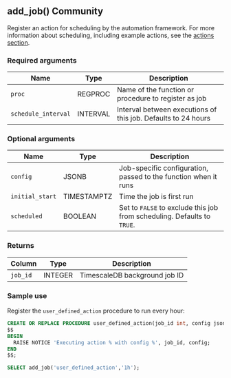 ## add_job() <tag type="community">Community</tag>
Register an action for scheduling by the automation framework. For more information about scheduling, including example actions, see the [actions section][using-actions].

### Required arguments

|Name|Type|Description|
|-|-|-|
|`proc`|REGPROC|Name of the function or procedure to register as job|
|`schedule_interval`|INTERVAL|Interval between executions of this job. Defaults to 24 hours|

### Optional arguments

|Name|Type|Description|
|-|-|-|
|`config`|JSONB|Job-specific configuration, passed to the function when it runs|
|`initial_start`|TIMESTAMPTZ|Time the job is first run|
|`scheduled`|BOOLEAN|Set to `FALSE` to exclude this job from scheduling. Defaults to `TRUE`. |

### Returns

|Column|Type|Description|
|-|-|-|
|`job_id`|INTEGER|TimescaleDB background job ID|

### Sample use
Register the `user_defined_action` procedure to run every hour:
```sql
CREATE OR REPLACE PROCEDURE user_defined_action(job_id int, config jsonb) LANGUAGE PLPGSQL AS
$$
BEGIN
  RAISE NOTICE 'Executing action % with config %', job_id, config;
END
$$;

SELECT add_job('user_defined_action','1h');
```


[using-actions]: /timescaledb/:currentVersion:/overview/core-concepts/user-defined-actions
